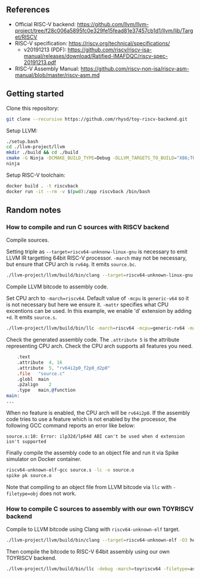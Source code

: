 ## References

- Official RISC-V backend: https://github.com/llvm/llvm-project/tree/f28c006a5895fc0e329fe15fead81e37457cb1d1/llvm/lib/Target/RISCV
- RISC-V specification: https://riscv.org/technical/specifications/
  - v20191213 (PDF): https://github.com/riscv/riscv-isa-manual/releases/download/Ratified-IMAFDQC/riscv-spec-20191213.pdf
- RISC-V Assembly Manual: https://github.com/riscv-non-isa/riscv-asm-manual/blob/master/riscv-asm.md

## Getting started

Clone this repository:

```sh
git clone --recursive https://github.com/rhysd/toy-riscv-backend.git
```

Setup LLVM:

```sh
./setup.bash
cd ./llvm-project/llvm
mkdir ./build && cd ./build
cmake -G Ninja -DCMAKE_BUILD_TYPE=Debug -DLLVM_TARGETS_TO_BUILD="X86;TOYRISCV;RISCV" -DLLVM_ENABLE_PROJECTS="clang;libcxx;libcxxabi" ..
ninja
```

Setup RISC-V toolchain:

```sh
docker build . -t riscvback
docker run -it --rm -v $(pwd):/app riscvback /bin/bash
```

## Random notes

### How to compile and run C sources with RISCV backend

Compile sources.

Setting triple as `--target=riscv64-unknonw-linux-gnu` is necessary to emit LLVM IR targetting 64bit RISC-V processor.
`-march` may not be necessary, but ensure that CPU arch is `rv64g`. It emits `source.bc`.

```sh
./llvm-project/llvm/build/bin/clang --target=riscv64-unknown-linux-gnu -march=rv64g -emit-llvm -c source.c
```

Compile LLVM bitcode to assembly code.

Set CPU arch to `-march=riscv64`. Default value of `-mcpu` is `generic-v64` so it is not necessary but here we ensure it.
`-mattr` specifies what CPU excentions can be used. In this example, we enable 'd' extension by adding `+d`. It emits `source.s`.

```sh
./llvm-project/llvm/build/bin/llc -march=riscv64 -mcpu=generic-rv64 -mattr=+d -filetype=asm source.bc
```

Check the generated assembly code. The `.attribute 5` is the attribute representing CPU arch. Check the CPU arch supports
all features you need.

```asm
	.text
	.attribute	4, 16
	.attribute	5, "rv64i2p0_f2p0_d2p0"
	.file	"source.c"
	.globl	main
	.p2align	2
	.type	main,@function
main:
...
```

When no feature is enabled, the CPU arch will be `rv64i2p0`. If the assembly code tries to use a feature which is not
enabled by the processor, the following GCC command reports an error like below:

```
source.s:10: Error: ilp32d/lp64d ABI can't be used when d extension isn't supported
```

Finally compile the assembly code to an object file and run it via Spike simulator on Docker container.

```sh
riscv64-unknown-elf-gcc source.s -lc -o source.o
spike pk source.o
```

Note that compiling to an object file from LLVM bitcode via `llc` with `-filetype=obj` does not work.

### How to compile C sources to assembly with our own TOYRISCV backend

Compile to LLVM bitcode using Clang with `riscv64-unknown-elf` target.

```sh
./llvm-project/llvm/build/bin/clang --target=riscv64-unknown-elf -O3 hello.c -c -emit-llvm -o hello.bc
```

Then compile the bitcode to RISC-V 64bit assembly using our own TOYRISCV backend.

```sh
./llvm-project/llvm/build/bin/llc -debug -march=toyriscv64 -filetype=asm hello.bc -o hello.S
```
